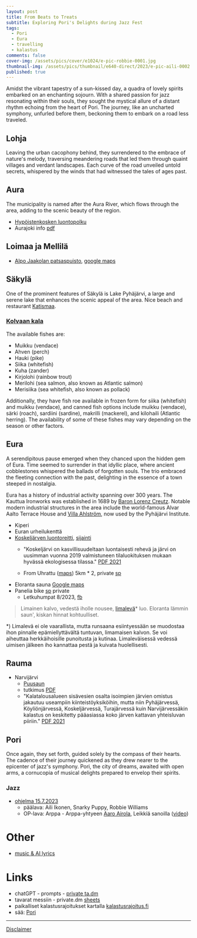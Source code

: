 ```yaml
---
layout: post
title: From Beats to Treats
subtitle: Exploring Pori's Delights during Jazz Fest
tags:
  - Pori
  - Eura
  - travelling
  - kalastus
comments: false
cover-img: /assets/pics/cover/e1024/e-pic-robbie-0001.jpg
thumbnail-img: /assets/pics/thumbnail/e640-direct/2023/e-pic-aili-0002.jpg
published: true
---
```


Amidst the vibrant tapestry of a sun-kissed day, a quadra of lovely spirits embarked on an enchanting sojourn. With a shared passion for jazz resonating within their souls, they sought the mystical allure of a distant rhythm echoing from the heart of Pori. The journey, like an uncharted symphony, unfurled before them, beckoning them to embark on a road less traveled.

## Lohja

Leaving the urban cacophony behind, they surrendered to the embrace of nature's melody, traversing meandering roads that led them through quaint villages and verdant landscapes. Each curve of the road unveiled untold secrets, whispered by the winds that had witnessed the tales of ages past.

## Aura

The municipality is named after the Aura River, which flows through the area, adding to the scenic beauty of the region. 

- [Hypöistenkosken luontopolku](https://aurajoentie.fi/item/hypoisten-luontopolku/)
- Aurajoki info [pdf](http://aurajoki.net/wp-content/uploads/2017/06/Retkelle-Aurajokilaaksoon2017_pienennetty.pdf)

## Loimaa ja Mellilä

- [Alpo Jaakolan patsaspuisto](https://www.hs.fi/kotimaa/turku/art-2000009738720.html), [google maps](https://goo.gl/maps/P6ZRCYbCCsU4dsJ17)

## Säkylä

One of the prominent features of Säkylä is Lake Pyhäjärvi, a large and serene lake that enhances the scenic appeal of the area. Nice beach and restaurant [Katismaa](https://www.katismaansaari.fi/).

### [Kolvaan kala](https://www.kolvaankala.fi/)

The available fishes are:

- Muikku (vendace)
- Ahven (perch)
- Hauki (pike)
- Siika (whitefish)
- Kuha (zander)
- Kirjolohi (rainbow trout)
- Merilohi (sea salmon, also known as Atlantic salmon)
- Merisiika (sea whitefish, also known as pollack)

Additionally, they have fish roe available in frozen form for siika (whitefish) and muikku (vendace), and canned fish options include muikku (vendace), särki (roach), sardiini (sardine), makrilli (mackerel), and kilohaili (Atlantic herring). The availability of some of these fishes may vary depending on the season or other factors.

## Eura

A serendipitous pause emerged when they chanced upon the hidden gem of Eura. Time seemed to surrender in that idyllic place, where ancient cobblestones whispered the ballads of forgotten souls. The trio embraced the fleeting connection with the past, delighting in the essence of a town steeped in nostalgia.

Eura has a history of industrial activity spanning over 300 years. The Kauttua Ironworks was established in 1689 by [Baron Lorenz Creutz](https://fi.wikipedia.org/wiki/Lorentz_Creutz). Notable modern industrial structures in the area include the world-famous Alvar Aalto Terrace House and [Villa Ahlström](https://www.eura.fi/kulttuuri-ja-vapaa-aika/kulttuuri/euran-100-helmea/villa-ahlstrom/), now used by the Pyhäjärvi Institute.

- Kiperi
- Euran urheilukenttä
- [Koskeljärven luontoreitti](https://www.outdoorssatakunta.fi/kohde/koskeljarven-luontoreitti-eura-45-km/), [sijainti](https://www.luontoon.fi/koskeljarvi/kartatjakulkuyhteydet)
  - "Koskeljärvi on kasvillisuudeltaan luontaisesti rehevä ja järvi on uusimman vuonna 2019 valmistuneen tilaluokituksen mukaan hyvässä ekologisessa tilassa." [PDF 2021](https://www.kalatalouskeskus.fi/wp-content/uploads/2021/10/KHS_EuraLapinj_ehdotusluonnos_teksti_06_10_2021.pdf)

  - From Uhrattu ([maps](https://www.google.com/maps/place/Koskelj%C3%A4rven+luontoreitti/@60.9607969,22.1471633,15.75z)) 5km * 2, private [sp](https://www.sports-tracker.com/workout/haques/64ce42d7a8c87c6696ecd3d0)
- Eloranta sauna [Google maps](https://goo.gl/maps/CNLD5zFRkWSBSh3D7)
- Panelia bike [sp](https://www.sports-tracker.com/workout/haques/64cf350a62bf187981072430) private
  - Letkuhumpat 8/2023, [fb](https://www.facebook.com/events/244469378472274/?ref=newsfeed)

> Limainen kalvo,
vedestä iholle nousee,
[limalevä](https://yle.fi/a/3-11461627)* luo.
Eloranta lämmin saun',
kiskan hinnat kohtuulliset.

*) Limalevä ei ole vaarallista, mutta runsaana esiintyessään se muodostaa ihon pinnalle epämiellyttävältä tuntuvan, limamaisen kalvon. Se voi aiheuttaa herkkäihoisille punoitusta ja kutinaa. Limaleväisessä vedessä uimisen jälkeen iho kannattaa pestä ja kuivata huolellisesti. 

## Rauma

- Narvijärvi
  - [Puusaun](https://www.puusaun.com/)
  - tutkimus [PDF](https://www.doria.fi/bitstream/handle/10024/134624/MO1_2006.pdf)
  -  "Kalatalousalueen sisävesien osalta isoimpien järvien omistus jakautuu useampiin kiinteistöyksiköihin, mutta niin Pyhäjärvessä, Köyliönjärvessä, Koskeljärvessä, Turajärvessä kuin Narvijärvessäkin kalastus on keskitetty pääasiassa koko järven kattavan yhteisluvan piiriin." [PDF 2021](https://www.kalatalouskeskus.fi/wp-content/uploads/2021/10/KHS_EuraLapinj_ehdotusluonnos_teksti_06_10_2021.pdf)

## Pori

Once again, they set forth, guided solely by the compass of their hearts. The cadence of their journey quickened as they drew nearer to the epicenter of jazz's symphony. Pori, the city of dreams, awaited with open arms, a cornucopia of musical delights prepared to envelop their spirits.

### Jazz

- [ohjelma 15.7.2023](https://www.porijazz.fi/fi/ohjelma/2023-07-15/)
  - päälava: Aili Ikonen, Snarky Puppy, Robbie Williams
  - OP-lava: Arppa - Arppa-yhtyeen [Aaro Airola](https://yle.fi/aihe/artikkeli/2021/08/18/arppa-yhtyeen-aaro-airola-syntyi-kulttuurikotiin-opiskeli-liiketaloutta-ja), Leikkiä sanoilla ([video](https://www.youtube.com/watch?v=h_wCI-LiRys))

# Other

- [music & AI lyrics](https://talonendm.github.io/2022-01-09-music/)

# Links

- chatGPT - prompts - [private ta.dm](https://docs.google.com/document/d/1n1Vl_3XI5mYtdwjpzkOmbijMq9S61ba18t5PttlT9xE/edit?usp=sharing)
- tavarat messiin - private.dm [sheets](https://docs.google.com/spreadsheets/d/19BkGyPCeYUFju6qmrPmDd3s-zcD2MNX5jRguvoorb1c/edit?usp=sharing)
- paikalliset kalastusrajoitukset kartalla [kalastusrajoitus.fi](https://kalastusrajoitus.fi/#/kalastusrajoitus)
- sää: [Pori](https://www.foreca.fi/Finland/Pori)

---

[Disclaimer](https://talonendm.github.io/disclaimer)

